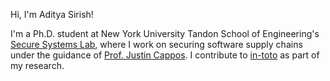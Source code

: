 Hi, I'm Aditya Sirish!

I'm a Ph.D. student at New York University Tandon School of Engineering's <a href="https://ssl.engineering.nyu.edu/" target="_blank">Secure Systems Lab</a>, where I work on securing software supply chains under the guidance of <a href="https://ssl.engineering.nyu.edu/personalpages/jcappos/index.htm" target="_blank">Prof. Justin Cappos</a>. I contribute to <a href="https://in-toto.io/" target="_blank">in-toto</a> as part of my research.
